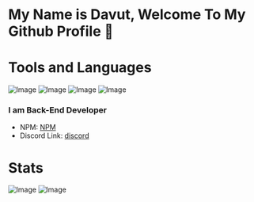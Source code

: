 # My Name is Davut, Welcome To My Github Profile 👋

# Tools and Languages
![Image](https://img.shields.io/badge/Node.js-43853D?style=for-the-badge&logo=node.js&logoColor=white) ![Image](https://img.shields.io/badge/JavaScript-F7DF1E?style=for-the-badge&logo=javascript&logoColor=black) ![Image](https://img.shields.io/badge/visual%20studio%20code-blue?style=for-the-badge&logo=visual-studio-code&logoColor=white) ![Image](https://img.shields.io/badge/GitHub-100000?style=for-the-badge&logo=github&logoColor=white)


### I am Back-End Developer

- NPM: <a href="https://www.npmjs.com/~davutozgursukuti">NPM</a>
- Discord Link: <a href="https://discord.com/users/733309959349207091">discord</a>

# Stats
![Image](https://github-readme-stats.vercel.app/api?username=davutozgursukuti4531&theme=blue-green)  ![Image](https://github-readme-stats.vercel.app/api/top-langs/?username=davutozgursukuti4531&theme=blue-green)
